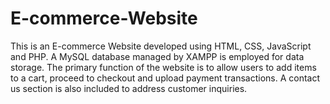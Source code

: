 # E-commerce-Website
This is an E-commerce Website developed using HTML, CSS, JavaScript and PHP. A MySQL database managed by XAMPP is employed for data storage. The primary function of the website is to allow users to add items to a cart, proceed to checkout and upload payment transactions. A contact us section is also included to address customer inquiries.
